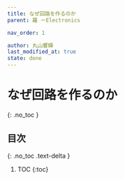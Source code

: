 ```yaml
---
title: なぜ回路を作るのか
parent: 羅 ーElectronics

nav_order: 1

author: 丸山響輝
last_modified_at: true
state: done
---
```


# **なぜ回路を作るのか**
{: .no_toc }

## 目次
{: .no_toc .text-delta }

1. TOC
{:toc}